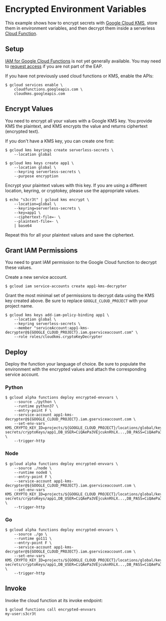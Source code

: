 # Encrypted Environment Variables

This example shows how to encrypt secrets with [Google Cloud KMS][gcp-kms],
store them in environment variables, and then decrypt them inside a serverless
[Cloud Function][gcp-func].


## Setup

[IAM for Google Cloud Functions][gcf-iam] is not yet generally available. You
may need to [request access][gcf-iam-eap] if you are not part of the EAP.

If you have not previously used cloud functions or KMS, enable the APIs:

```text
$ gcloud services enable \
    cloudfunctions.googleapis.com \
    cloudkms.googleapis.com
```


## Encrypt Values

You need to encrypt all your values with a Google KMS key. You provide KMS the
plaintext, and KMS encrypts the value and returns ciphertext (encrypted text).

If you don't have a KMS key, you can create one first:

```text
$ gcloud kms keyrings create serverless-secrets \
    --location global

$ gcloud kms keys create app1 \
    --location global \
    --keyring serverless-secrets \
    --purpose encryption
```

Encrypt your plaintext values with this key. If you are using a different
location, keyring, or cryptokey, please use the appropriate values.

```text
$ echo "s3cr3t" | gcloud kms encrypt \
    --location=global \
    --keyring=serverless-secrets \
    --key=app1 \
    --ciphertext-file=- \
    --plaintext-file=- \
    | base64
```

Repeat this for all your plaintext values and save the ciphertext.


## Grant IAM Permissions

You need to grant IAM permission to the Google Cloud function to decrypt these
values.

Create a new service account.

```text
$ gcloud iam service-accounts create app1-kms-decrypter
```

Grant the most minimal set of permissions to decrypt data using the KMS key
created above. Be sure to replace `GOOGLE_CLOUD_PROJECT` with your project name.

```text
$ gcloud kms keys add-iam-policy-binding app1 \
    --location global \
    --keyring serverless-secrets \
    --member "serviceAccount:app1-kms-decrypter@${GOOGLE_CLOUD_PROJECT}.iam.gserviceaccount.com" \
    --role roles/cloudkms.cryptoKeyDecrypter
```


## Deploy

Deploy the function your language of choice. Be sure to populate the environment
with the encrypted values and attach the corresponding service account.

### Python

```text
$ gcloud alpha functions deploy encrypted-envvars \
    --source ./python \
    --runtime python37 \
    --entry-point F \
    --service-account app1-kms-decrypter@${GOOGLE_CLOUD_PROJECT}.iam.gserviceaccount.com \
    --set-env-vars KMS_CRYPTO_KEY_ID=projects/${GOOGLE_CLOUD_PROJECT}/locations/global/keyRings/serverless-secrets/cryptoKeys/app1,DB_USER=CiQAePa3VEjcuknRhLX...,DB_PASS=CiQAePa3VEpDBjS2ac... \
    --trigger-http
```

### Node

```text
$ gcloud alpha functions deploy encrypted-envvars \
    --source ./node \
    --runtime node8 \
    --entry-point F \
    --service-account app1-kms-decrypter@${GOOGLE_CLOUD_PROJECT}.iam.gserviceaccount.com \
    --set-env-vars KMS_CRYPTO_KEY_ID=projects/${GOOGLE_CLOUD_PROJECT}/locations/global/keyRings/serverless-secrets/cryptoKeys/app1,DB_USER=CiQAePa3VEjcuknRhLX...,DB_PASS=CiQAePa3VEpDBjS2ac... \
    --trigger-http
```

### Go

```text
$ gcloud alpha functions deploy encrypted-envvars \
    --source ./go \
    --runtime go111 \
    --entry-point F \
    --service-account app1-kms-decrypter@${GOOGLE_CLOUD_PROJECT}.iam.gserviceaccount.com \
    --set-env-vars KMS_CRYPTO_KEY_ID=projects/${GOOGLE_CLOUD_PROJECT}/locations/global/keyRings/serverless-secrets/cryptoKeys/app1,DB_USER=CiQAePa3VEjcuknRhLX...,DB_PASS=CiQAePa3VEpDBjS2ac... \
    --trigger-http
```


## Invoke

Invoke the cloud function at its invoke endpoint:

```text
$ gcloud functions call encrypted-envvars
my-user:s3cr3t
```

[gcp-kms]: https://cloud.google.com/kms
[gcp-func]: https://cloud.google.com/functions/
[gcf-iam-eap]: https://bit.ly/gcf-iam-alpha
[gcf-iam]: https://cloud.google.com/functions/docs/securing/managing-access
